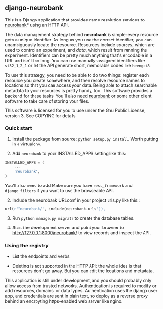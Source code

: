 
## django-neurobank

This is a Django application that provides name resolution services to [neurobank](https://github.com/melizalab/neurobank)* using an HTTP API.

The data management strategy behind **neurobank** is simple: every resource gets a unique identifier. As long as you use the correct identifier, you can unambiguously locate the resource. Resources include *sources*, which are used to control an experiment, and *data*, which result from running the experiment. Identifiers can be pretty much anything that's encodable in a URL and isn't too long. You can use manually-assigned identifiers like `st32_1_2_1` or let the API generate short, memorable codes like `heengei8`

To use this strategy, you need to be able to do two things: register each resource you create somewhere, and then resolve resource names to locations so that you can access your data. Being able to attach searchable metadata to your resources is pretty handy, too. This software provides a backend for these tasks. You'll also need [neurobank](https://github.com/melizalab/neurobank) or some other client software to take care of storing your files.

This software is licensed for you to use under the Gnu Public License, version 3. See COPYING for details

### Quick start

1. Install the package from source: `python setup.py install`. Worth putting in a virtualenv.

1. Add `neurobank` to your INSTALLED_APPS setting like this:

```python
INSTALLED_APPS = (
    ...
    'neurobank',
)
```

You'll also need to add Make sure you have `rest_framework` and `django_filters` if you want to use the browseable API.

2. Include the neurobank URLconf in your project urls.py like this::

```python
url(r'^neurobank/', include(neurobank.urls')),
```

3. Run `python manage.py migrate` to create the database tables.

4. Start the development server and point your browser to http://127.0.0.1:8000/neurobank/
   to view records and inspect the API.

### Using the registry

- List the endpoints and verbs

- Deleting is not supported in the HTTP API; the whole idea is that resources don't go away. But you can edit the locations and metadata.

This application is still under development, and you should probably only allow access from trusted networks. Authentication is required to modify or add resources, domains, or data types. Authentication uses the django user app, and credentials are sent in plain text, so deploy as a reverse proxy behind an encrpyting https-enabled web server like nginx.
